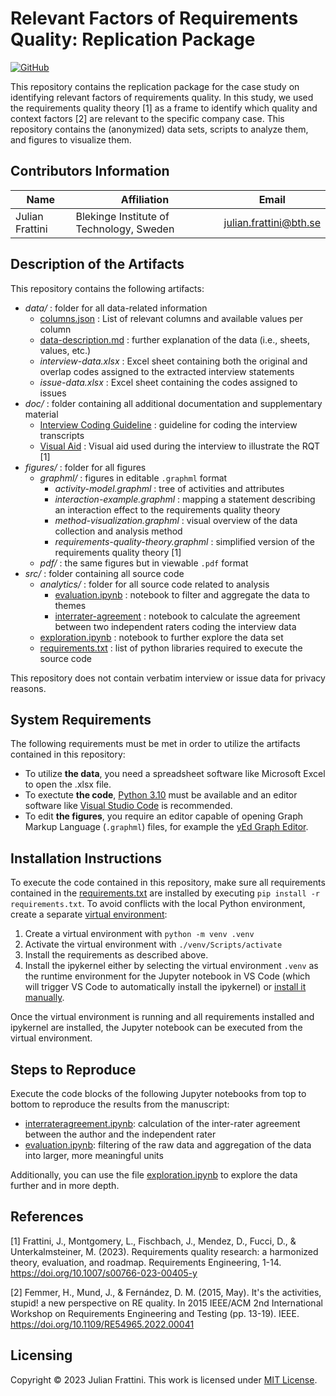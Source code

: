 # Relevant Factors of Requirements Quality: Replication Package

[![GitHub](https://img.shields.io/github/license/JulianFrattini/rqi-relf)](./LICENSE)

This repository contains the replication package for the case study on identifying relevant factors of requirements quality. In this study, we used the requirements quality theory \[1\] as a frame to identify which quality and context factors \[2\] are relevant to the specific company case. This repository contains the (anonymized) data sets, scripts to analyze them, and figures to visualize them.

## Contributors Information

| Name  | Affiliation | Email |
|---|---|---|
| Julian Frattini | Blekinge Institute of Technology, Sweden | julian.frattini@bth.se |

## Description of the Artifacts

This repository contains the following artifacts:

* *data/* : folder for all data-related information
  * [columns.json](./data/columns.json) : List of relevant columns and available values per column
  * [data-description.md](./data/data-description.md) : further explanation of the data (i.e., sheets, values, etc.)
  * *interview-data.xlsx* : Excel sheet containing both the original and overlap codes assigned to the extracted interview statements
  * *issue-data.xlsx* : Excel sheet containing the codes assigned to issues
* *doc/* : folder containing all additional documentation and supplementary material
  * [Interview Coding Guideline](./doc/Interview%20Coding%20Guideline.pdf) : guideline for coding the interview transcripts
  * [Visual Aid](./doc/Visual%20Aid.pdf) : Visual aid used during the interview to illustrate the RQT \[1\]
* *figures/* : folder for all figures
  * *graphml/* : figures in editable `.graphml` format
    * *activity-model.graphml* : tree of activities and attributes
    * *interaction-example.graphml* : mapping a statement describing an interaction effect to the requirements quality theory
    * *method-visualization.graphml* : visual overview of the data collection and analysis method
    * *requirements-quality-theory.graphml* : simplified version of the requirements quality theory \[1\]
  * *pdf/* : the same figures but in viewable `.pdf` format
* *src/* : folder containing all source code
  * *analytics/* : folder for all source code related to analysis
    * [evaluation.ipynb](./src/analytics/evaluation.ipynb) : notebook to filter and aggregate the data to themes
    * [interrater-agreement](./src/analytics/interrater-agreement.ipynb) : notebook to calculate the agreement between two independent raters coding the interview data
  * [exploration.ipynb](./src/exploration.ipynb) : notebook to further explore the data set
  * [requirements.txt](./src/requirements.txt) : list of python libraries required to execute the source code

This repository does not contain verbatim interview or issue data for privacy reasons.

## System Requirements

The following requirements must be met in order to utilize the artifacts contained in this repository:

* To utilize **the data**, you need a spreadsheet software like Microsoft Excel to open the .xlsx file.
* To exectute **the code**, [Python 3.10](https://www.python.org/downloads/release/python-3100/) must be available and an editor software like [Visual Studio Code](https://code.visualstudio.com/download) is recommended.
* To edit **the figures**, you require an editor capable of opening Graph Markup Language (`.graphml`) files, for example the [yEd Graph Editor](https://www.yworks.com/products/yed).

## Installation Instructions

To execute the code contained in this repository, make sure all requirements contained in the [requirements.txt](./src/requirements.txt) are installed by executing `pip install -r requirements.txt`. To avoid conflicts with the local Python environment, create a separate [virtual environment](https://docs.python.org/3/library/venv.html):

1. Create a virtual environment with `python -m venv .venv`
2. Activate the virtual environment with `./venv/Scripts/activate`
3. Install the requirements as described above.
4. Install the ipykernel either by selecting the virtual environment `.venv` as the runtime environment for the Jupyter notebook in VS Code (which will trigger VS Code to automatically install the ipykernel) or [install it manually](https://github.com/ipython/ipykernel).

Once the virtual environment is running and all requirements installed and ipykernel are installed, the Jupyter notebook can be executed from the virtual environment.

## Steps to Reproduce

Execute the code blocks of the following Jupyter notebooks from top to bottom to reproduce the results from the manuscript:

- [interrateragreement.ipynb](./src/analytics/interrater-agreement.ipynb): calculation of the inter-rater agreement between the author and the independent rater
- [evaluation.ipynb](./src/analytics/evaluation.ipynb): filtering of the raw data and aggregation of the data into larger, more meaningful units

Additionally, you can use the file [exploration.ipynb](./src/exploration.ipynb) to explore the data further and in more depth.

## References

\[1\] Frattini, J., Montgomery, L., Fischbach, J., Mendez, D., Fucci, D., & Unterkalmsteiner, M. (2023). Requirements quality research: a harmonized theory, evaluation, and roadmap. Requirements Engineering, 1-14. https://doi.org/10.1007/s00766-023-00405-y

\[2\] Femmer, H., Mund, J., & Fernández, D. M. (2015, May). It's the activities, stupid! a new perspective on RE quality. In 2015 IEEE/ACM 2nd International Workshop on Requirements Engineering and Testing (pp. 13-19). IEEE. https://doi.org/10.1109/RE54965.2022.00041

## Licensing

Copyright © 2023 Julian Frattini. This work is licensed under [MIT License](./LICENSE).